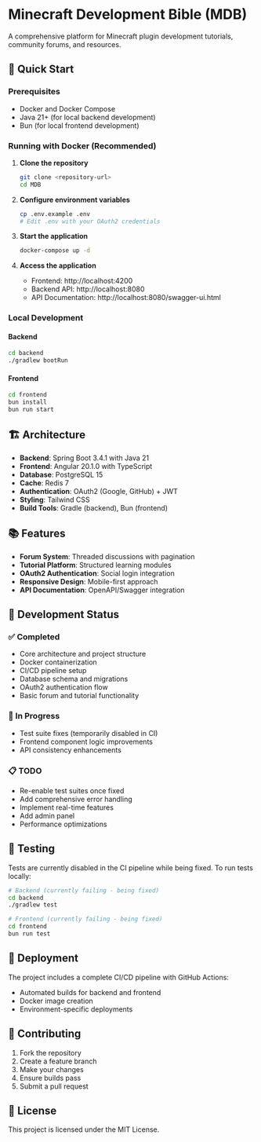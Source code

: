 # Minecraft Development Bible (MDB)

A comprehensive platform for Minecraft plugin development tutorials, community forums, and resources.

## 🚀 Quick Start

### Prerequisites
- Docker and Docker Compose
- Java 21+ (for local backend development)
- Bun (for local frontend development)

### Running with Docker (Recommended)

1. **Clone the repository**
   ```bash
   git clone <repository-url>
   cd MDB
   ```

2. **Configure environment variables**
   ```bash
   cp .env.example .env
   # Edit .env with your OAuth2 credentials
   ```

3. **Start the application**
   ```bash
   docker-compose up -d
   ```

4. **Access the application**
   - Frontend: http://localhost:4200
   - Backend API: http://localhost:8080
   - API Documentation: http://localhost:8080/swagger-ui.html

### Local Development

#### Backend
```bash
cd backend
./gradlew bootRun
```

#### Frontend
```bash
cd frontend
bun install
bun run start
```

## 🏗️ Architecture

- **Backend**: Spring Boot 3.4.1 with Java 21
- **Frontend**: Angular 20.1.0 with TypeScript
- **Database**: PostgreSQL 15
- **Cache**: Redis 7
- **Authentication**: OAuth2 (Google, GitHub) + JWT
- **Styling**: Tailwind CSS
- **Build Tools**: Gradle (backend), Bun (frontend)

## 📚 Features

- **Forum System**: Threaded discussions with pagination
- **Tutorial Platform**: Structured learning modules
- **OAuth2 Authentication**: Social login integration
- **Responsive Design**: Mobile-first approach
- **API Documentation**: OpenAPI/Swagger integration

## 🔧 Development Status

### ✅ Completed
- Core architecture and project structure
- Docker containerization
- CI/CD pipeline setup
- Database schema and migrations
- OAuth2 authentication flow
- Basic forum and tutorial functionality

### 🚧 In Progress
- Test suite fixes (temporarily disabled in CI)
- Frontend component logic improvements
- API consistency enhancements

### 📋 TODO
- Re-enable test suites once fixed
- Add comprehensive error handling
- Implement real-time features
- Add admin panel
- Performance optimizations

## 🧪 Testing

Tests are currently disabled in the CI pipeline while being fixed. To run tests locally:

```bash
# Backend (currently failing - being fixed)
cd backend
./gradlew test

# Frontend (currently failing - being fixed)  
cd frontend
bun run test
```

## 🚀 Deployment

The project includes a complete CI/CD pipeline with GitHub Actions:
- Automated builds for backend and frontend
- Docker image creation
- Environment-specific deployments

## 🤝 Contributing

1. Fork the repository
2. Create a feature branch
3. Make your changes
4. Ensure builds pass
5. Submit a pull request

## 📄 License

This project is licensed under the MIT License.